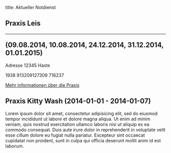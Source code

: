 title: Aktueller Notdienst

Praxis Leis <hr/> (09.08.2014, 10.08.2014, 24.12.2014, 31.12.2014, 01.01.2015)
------------------------------------------------------------------------------

Adresse
12345 Haste

1938 913209127309 718237

[Mehr informationen über die Praxis](tieraerzte/arzt2.html)

Praxis Kitty Wash (2014-01-01 - 2014-01-07)
---------------------------

Lorem ipsum dolor sit amet, consectetur adipisicing elit, sed do eiusmod
tempor incididunt ut labore et dolore magna aliqua. Ut enim ad minim veniam,
quis nostrud exercitation ullamco laboris nisi ut aliquip ex ea commodo
consequat. Duis aute irure dolor in reprehenderit in voluptate velit esse
cillum dolore eu fugiat nulla pariatur. Excepteur sint occaecat cupidatat non
proident, sunt in culpa qui officia deserunt mollit anim id est laborum.



<!-- ACHTUNG, AB HIER NICHT MODIFIZIEREN!
Es sei denn, Sie wissen was Sie tun :-)
Der nachfolgende JavaScript-Code wird nach dem Laden dieser Seite auf dem
Computer des Nutzers ausgeführt und zeigt den jeweils gültigen Notdienst an
und versteckt die restlichen Inhalte, wenn das Datum nicht passt.
Die Zeiträume werden in Klammern in den Überschriften der ersten beiden
Stufen angegeben (also z.B. `# Text (23.04.2014, 01.05.2014)`).
Mehrere Datumsangaben werden durch Komma getrennt. Es ist auch möglich
Zeiträume anzugeben, wobei ein Bindestrich das Start- vom End-Datum
abgrenzt. Beispiel `# Text (23.04.2014 - 25.04.2014)`. Die Leerzeichen um
den Bindestrich sind wichtig.
Die Datumsangaben selber werden kodiert nach ISO 8601 (wobei deutsche
Monatsnamen akzeptiert werden):
http://en.wikipedia.org/wiki/ISO_8601#Week_dates

(C) 2014, Samuel John (www.samueljohn.de)
Release under MIT license version.
-->
<script src="moment.js"></script>
<script>
// Find html nodes on the same level after elem, up to but excluding the
// next element in the array `stop_tags`
function siblings_up_to (elem, stop_tags) {
    var content = [];
    do {
        content.push(elem);
        elem = elem.nextElementSibling;
    } while (elem && stop_tags.indexOf(elem.tagName) < 0);
    return content;
}

function hide(element) {
    element.style.display = "None";
}

function extract_dates (text) {
    // Return a list of pairs of moment.js objects `[ ...,[start, end],...]`
    // var text = "foo (har) bar (KW02, KW06, 27. Mai 2014, KW10 - KW14)"
    var dates = [];
    var find_text_in_last_brackets_regex = /^.*\((.*)\)$/gm;
    var text_in_last_brackets = find_text_in_last_brackets_regex.exec(text);
    console.log("text_in_last_brackets: ", text_in_last_brackets);
    if (text_in_last_brackets && text_in_last_brackets.length > 1) {
        // if match, split out possible multiple dates seperated by `,`
        var date_ranges = text_in_last_brackets[1].split(',');
        date_ranges.forEach(
            function (one_date_range_text) {
                var from_to = one_date_range_text.split('-');
                // try to parse start...
                console.log("from,to (string): " + from_to);
                var start = moment(from_to[0], "DD.MM.YYYY", "de", true);
                var end = start.clone();
                if (start.isValid) {
                    console.log("...is valid.");
                    end.add('d', 1);  // so that 01.02.2014 - 02.02.2014 includes 02.02
                }
                // if even the KW parsing attempt failed, we continue to the next
                // Check if there is a stop-date
                if (from_to.length > 1) {
                    end = moment(from_to[1]);
                    end.add('d', 1);  // so that 01.02.2014 - 02.02.2014 includes 02.02
                }
                dates.push([start, end]);
            }
        )
    }
    return dates;
}


function seek_and_hide () {
    var h2_headings = document.getElementById("content").getElementsByTagName("H2");
    h2_headings.forEach(function process_section (elem) {
        extract_dates(elem.textContent).forEach(function (date) {
            if (date.length <= 0) { return; }
            var start = date[0];
            var end = date[1];
            var now = moment();
            if (now >= start && now <= end) {
                return; // don't hide this, let it stay visible
            } else {
                siblings_up_to (elem, ["H2"]).forEach( function (el) {
                    hide(el);
                })
            }

        });
    });
}

document.onload = seek_and_hide;

// moment("2014-02-01", ["[KW]W", "[KW]WW", moment.ISO_8601], 'de', true);
// moment("2014-W30").add("days", 7)

// first make all hidden
// Onload?
//    find headings and all up to next heading of level #
//    get current date and the week nr
//    parse (KW X[, Y]...)
//    display (unhide) all headings that are in this current week
</script>